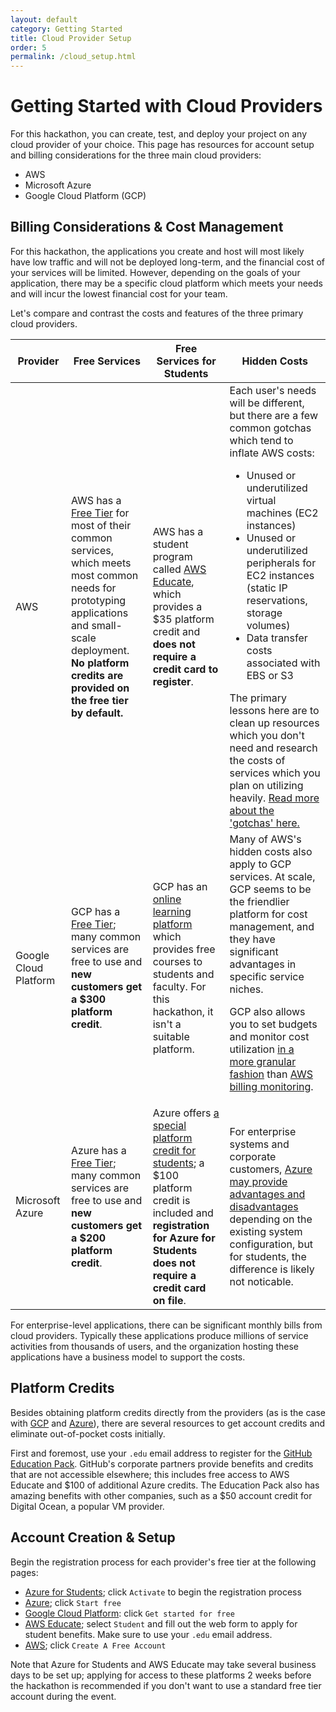 ```yaml
---
layout: default
category: Getting Started
title: Cloud Provider Setup
order: 5
permalink: /cloud_setup.html
---
```


# Getting Started with Cloud Providers

For this hackathon, you can create, test, and deploy your project on any 
cloud provider of your choice. This page has resources for account setup 
and billing considerations for the three main cloud providers:

* AWS
* Microsoft Azure
* Google Cloud Platform (GCP)

## Billing Considerations & Cost Management

For this hackathon, the applications you create and host will most likely 
have low traffic and will not be deployed long-term, and the financial 
cost of your services will be limited. However, depending on 
the goals of your application, there may be a specific cloud platform 
which meets your needs and will incur the lowest financial cost for your 
team.

Let's compare and contrast the costs and features of the three primary 
cloud providers.

| Provider | Free Services | Free Services for Students | Hidden Costs |
| -------- | ------------- | -------------------------- | ------------ |
| AWS | AWS has a [Free Tier](https://aws.amazon.com/free/) for most of their common services, which meets most common needs for prototyping applications and small-scale deployment. **No platform credits are provided on the free tier by default.** | AWS has a student program called [AWS Educate](https://aws.amazon.com/education/awseducate/), which provides a $35 platform credit and **does not require a credit card to register**. | Each user's needs will be different, but there are a few common gotchas which tend to inflate AWS costs: <ul><li>Unused or underutilized virtual machines (EC2 instances)</li><li>Unused or underutilized peripherals for EC2 instances (static IP reservations, storage volumes)</li><li>Data transfer costs associated with EBS or S3</li></ul>The primary lessons here are to clean up resources which you don't need and research the costs of services which you plan on utilizing heavily. [Read more about the 'gotchas' here.](https://www.itproportal.com/features/7-hidden-aws-costs-that-could-be-killing-your-budget/) |
| Google Cloud Platform | GCP has a [Free Tier](https://cloud.google.com/free/); many common services are free to use and **new customers get a $300 platform credit**. | GCP has an [online learning platform](https://edu.google.com/programs/?modal_active=none) which provides free courses to students and faculty. For this hackathon, it isn't a suitable platform. | Many of AWS's hidden costs also apply to GCP services. At scale, GCP seems to be the friendlier platform for cost management, and they have significant advantages in specific service niches.<p>GCP also allows you to set budgets and monitor cost utilization [in a more granular fashion](https://cloud.google.com/billing/docs/how-to/budgets) than [AWS billing monitoring](https://docs.aws.amazon.com/AmazonCloudWatch/latest/monitoring/monitor_estimated_charges_with_cloudwatch.html).</p> |
| Microsoft Azure | Azure has a [Free Tier](https://azure.microsoft.com/en-us/free/); many common services are free to use and **new customers get a $200 platform credit**. | Azure offers [a special platform credit for students](https://azure.microsoft.com/en-us/free/free-account-students-faq/); a $100 platform credit is included and **registration for Azure for Students does not require a credit card on file**. | For enterprise systems and corporate customers, [Azure may provide advantages and disadvantages](https://www.informationweek.com/cloud/infrastructure-as-a-service/hidden-cloud-costs-aws-azure-management-costs-compared/a/d-id/1298029) depending on the existing system configuration, but for students, the difference is likely not noticable. |

For enterprise-level applications, there can be significant monthly bills 
from cloud providers. Typically these applications produce millions of 
service activities from thousands of users, and the organization hosting 
these applications have a business model to support the costs.

## Platform Credits

Besides obtaining platform credits directly from the providers (as is the case 
with [GCP](https://cloud.google.com/free/) and [Azure](https://azure.microsoft.com/en-us/free/)),
there are several resources to get account credits and eliminate out-of-pocket 
costs initially.

First and foremost, use your `.edu` email address to register for the [GitHub Education 
Pack](https://education.github.com/pack). GitHub's corporate partners provide 
benefits and credits that are not accessible elsewhere; this includes free access 
to AWS Educate and $100 of additional Azure credits. The Education Pack also has 
amazing benefits with other companies, such as a $50 account credit for Digital Ocean, 
a popular VM provider.

## Account Creation & Setup

Begin the registration process for each provider's free tier at the following
pages:

* [Azure for Students](https://azure.microsoft.com/en-us/free/free-account-students-faq/); click `Activate` to begin the registration process
* [Azure](https://azure.microsoft.com/en-us/free/); click `Start free`
* [Google Cloud Platform](https://cloud.google.com/free/): click `Get started for free`
* [AWS Educate](https://www.awseducate.com/registration#APP_TYPE); select `Student` and fill out the web form to apply for student benefits. Make sure to use your `.edu` email address.
* [AWS](https://aws.amazon.com/free/?all-free-tier.sort-by=item.additionalFields.SortRank&all-free-tier.sort-order=asc); click `Create A Free Account`

Note that Azure for Students and AWS Educate may take several business days to be set 
up; applying for access to these platforms 2 weeks before the hackathon is recommended 
if you don't want to use a standard free tier account during the event.
